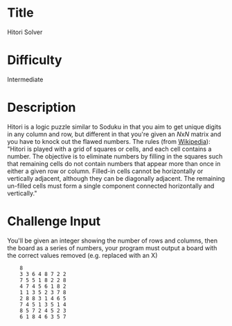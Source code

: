 # Title

Hitori Solver

# Difficulty

Intermediate

# Description

Hitori is a logic puzzle similar to Soduku in that you aim to get unique digits in any column and row, but different in that you're given an *N*x*N* matrix and you have to knock out the flawed numbers. The rules (from [Wikipedia](http://en.wikipedia.org/wiki/Hitori)): "Hitori is played with a grid of squares or cells, and each cell contains a number. The objective is to eliminate numbers by filling in the squares such that remaining cells do not contain numbers that appear more than once in either a given row or column. Filled-in cells cannot be horizontally or vertically adjacent, although they can be diagonally adjacent. The remaining un-filled cells must form a single component connected horizontally and vertically." 

# Challenge Input

You'll be given an integer showing the number of rows and columns, then the board as a series of numbers, your program must output a board with the correct values removed (e.g. replaced with an X)

        8
        3 3 6 4 8 7 2 2 
        7 5 5 1 8 2 2 8
        4 7 4 5 6 1 8 2
        1 1 3 5 2 3 7 8
        2 8 8 3 1 4 6 5
        7 4 5 1 3 5 1 4
        8 5 7 2 4 5 2 3
        6 1 8 4 6 3 5 7
